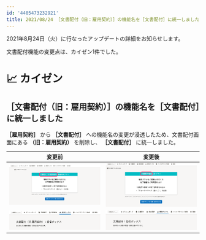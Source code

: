 ```yaml
---
id: '4405473232921'
title: 2021/08/24 ［文書配付（旧：雇用契約）］の機能名を［文書配付］に統一しました
---
```

2021年8月24日（火）に行なったアップデートの詳細をお知らせします。

文書配付機能の変更点は、カイゼン1件でした。

# 📈 カイゼン

## ［文書配付（旧：雇用契約）］の機能名を［文書配付］に統一しました

 **［雇用契約］** から **［文書配付］** への機能名の変更が浸透したため、文書配付画面にある **（旧：雇用契約）** を削除し、 **［文書配付］** に統一しました。

| 変更前 | 変更後 |
| --- | --- |
| ![](./upload_968ca4f9b1816c60f90c708644a92720-2.png) | ![](./upload_36299c00b4b36507d5305e6f1762576b-2.png) |
| ![](./upload_4b20e3783b9ef74e2068e896c68675d7-2.png) | ![](./upload_b89e587cb1b54e1a9f6b038ba00ad240-2.png) |
